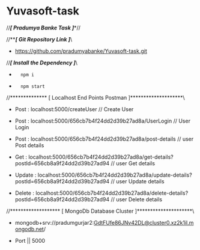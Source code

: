 
# Yuvasoft-task

//***************************[ Pradumya Banke Task ]****************************//


//*********************[ Git Repository Link ]*******************\\ 


* https://github.com/pradumyabanke/Yuvasoft-task.git


//***************[ Install the Dependency ]***************\\

*       npm i

*       npm start


//************** [ Localhost End Points Postman ]********************\\

* Post : localhost:5000/createUser   // Create User

* Post : localhost:5000/656cb7b4f24dd2d39b27ad8a/UserLogin     // User Login

* Post : localhost:5000/656cb7b4f24dd2d39b27ad8a/post-details    // user Post details

* Get : localhost:5000/656cb7b4f24dd2d39b27ad8a/get-details?postId=656cb8a9f24dd2d39b27ad94  // user Get details

* Update : localhost:5000/656cb7b4f24dd2d39b27ad8a/update-details?postId=656cb8a9f24dd2d39b27ad94   // user Update details

* Delete : localhost:5000/656cb7b4f24dd2d39b27ad8a/delete-details?postId=656cb8a9f24dd2d39b27ad94   // user Delete details


//******************* [ MongoDb Database Cluster ]*********************\\

*  mongodb+srv://pradumgurjar2:GdtFUfe86JNv42DL@cluster0.xz2k1il.mongodb.net/

*  Port || 5000


